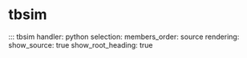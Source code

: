 # tbsim

::: tbsim
    handler: python
    selection:
      members_order: source
    rendering:
      show_source: true
      show_root_heading: true 